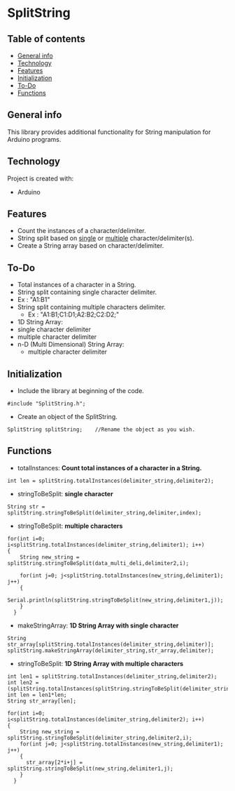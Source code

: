# SplitString

## Table of contents
* [General info](#general-info)
* [Technology](#technology)
* [Features](#features)
* [Initialization](#initialization)
* [To-Do](#to-Do)
* [Functions](#functions)

## General info
This library provides additional functionality for String manipulation for Arduino programs.

## Technology
Project is created with:
* Arduino

## Features
* Count the instances of a character/delimiter.
* String split based on <ins>single</ins> or <ins>multiple</ins> character/delimiter(s).
* Create a String array based on character/delimiter.

## To-Do
* Total instances of a character in a String.
* String split containing single character delimiter.
 * Ex : "A1:B1"
* String split containing multiple characters delimiter.
  * Ex : "A1:B1;C1:D1;A2:B2;C2:D2;"
* 1D String Array:
 * single character delimiter
 * multiple character delimiter
* n-D (Multi Dimensional) String Array:
  * multiple character delimiter

## Initialization
* Include the library at beginning of the code.
```
#include "SplitString.h";
```
* Create an object of the SplitString.
```
SplitString splitString;    //Rename the object as you wish.
```

## Functions
* totalInstances: <b>Count total instances of a character in a String.</b>
```
int len = splitString.totalInstances(delimiter_string,delimiter2);
```
* stringToBeSplit: <b>single character</b>
```
String str = splitString.stringToBeSplit(delimiter_string,delimiter,index);
```
* stringToBeSplit: <b>multiple characters</b>
```
for(int i=0; i<splitString.totalInstances(delimiter_string,delimiter1); i++)
{
    String new_string = splitString.stringToBeSplit(data_multi_deli,delimiter2,i);

    for(int j=0; j<splitString.totalInstances(new_string,delimiter1); j++)
    {
      Serial.println(splitString.stringToBeSplit(new_string,delimiter1,j));
    }
  }
```
* makeStringArray: <b>1D String Array with single character</b>
```
String str_array[splitString.totalInstances(delimiter_string,delimiter)];  
splitString.makeStringArray(delimiter_string,str_array,delimiter);  
```
* stringToBeSplit: <b>1D String Array with multiple characters</b>
```
int len1 = splitString.totalInstances(delimiter_string,delimiter2);
int len2 = (splitString.totalInstances(splitString.stringToBeSplit(delimiter_string,delimiter2,0),delimiter1));
int len = len1*len;
String str_array[len];
```
```
for(int i=0; i<splitString.totalInstances(delimiter_string,delimiter2); i++)
{
    String new_string = splitString.stringToBeSplit(delimiter_string,delimiter2,i);
    for(int j=0; j<splitString.totalInstances(new_string,delimiter1); j++)
    {
      str_array[2*i+j] = splitString.stringToBeSplit(new_string,delimiter1,j);
    }
  }
```
